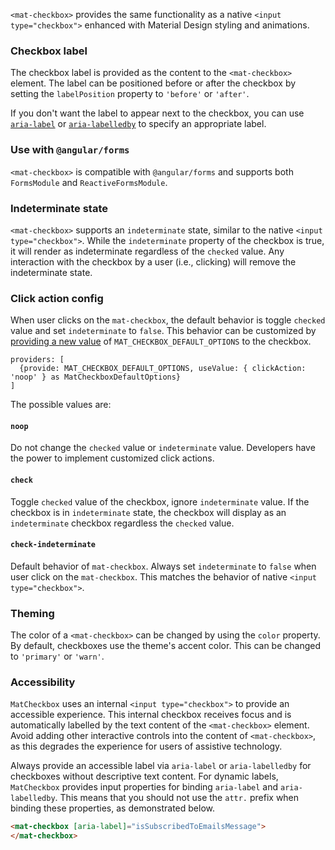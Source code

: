 `<mat-checkbox>` provides the same functionality as a native `<input type="checkbox">`
enhanced with Material Design styling and animations.

<!-- example(checkbox-overview) -->

### Checkbox label
The checkbox label is provided as the content to the `<mat-checkbox>` element. The label can be
positioned before or after the checkbox by setting the `labelPosition` property to `'before'` or
`'after'`.

If you don't want the label to appear next to the checkbox, you can use
[`aria-label`](https://www.w3.org/TR/wai-aria/states_and_properties#aria-label) or
[`aria-labelledby`](https://www.w3.org/TR/wai-aria/states_and_properties#aria-labelledby) to
specify an appropriate label.

### Use with `@angular/forms`
`<mat-checkbox>` is compatible with `@angular/forms` and supports both `FormsModule`
and `ReactiveFormsModule`.

### Indeterminate state
`<mat-checkbox>` supports an `indeterminate` state, similar to the native `<input type="checkbox">`.
While the `indeterminate` property of the checkbox is true, it will render as indeterminate
regardless of the `checked` value. Any interaction with the checkbox by a user (i.e., clicking) will
remove the indeterminate state.

### Click action config
When user clicks on the `mat-checkbox`, the default behavior is toggle `checked` value and set
`indeterminate` to `false`. This behavior can be customized by
[providing a new value](https://angular.io/guide/dependency-injection)
of `MAT_CHECKBOX_DEFAULT_OPTIONS` to the checkbox.

```
providers: [
  {provide: MAT_CHECKBOX_DEFAULT_OPTIONS, useValue: { clickAction: 'noop' } as MatCheckboxDefaultOptions}
]
```

The possible values are:

#### `noop`
Do not change the `checked` value or `indeterminate` value. Developers have the power to
implement customized click actions.

#### `check`
Toggle `checked` value of the checkbox, ignore `indeterminate` value. If the
checkbox is in `indeterminate` state, the checkbox will display as an `indeterminate` checkbox
regardless the `checked` value.

#### `check-indeterminate`
Default behavior of `mat-checkbox`. Always set `indeterminate` to `false`
when user click on the `mat-checkbox`.
This matches the behavior of native `<input type="checkbox">`.

### Theming
The color of a `<mat-checkbox>` can be changed by using the `color` property. By default, checkboxes
use the theme's accent color. This can be changed to `'primary'` or `'warn'`.

### Accessibility

`MatCheckbox` uses an internal `<input type="checkbox">` to provide an accessible experience.
This internal checkbox receives focus and is automatically labelled by the text content of the
`<mat-checkbox>` element. Avoid adding other interactive controls into the content of
`<mat-checkbox>`, as this degrades the experience for users of assistive technology.

Always provide an accessible label via `aria-label` or `aria-labelledby` for checkboxes without
descriptive text content. For dynamic labels, `MatCheckbox` provides input properties for binding
`aria-label` and `aria-labelledby`. This means that you should not use the `attr.` prefix when
binding these properties, as demonstrated below.

```html
<mat-checkbox [aria-label]="isSubscribedToEmailsMessage">
</mat-checkbox>
```
